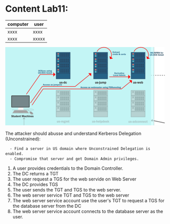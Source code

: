# Content Lab11:

| computer | user |
| ------- | ------ |
| xxxx | xxxx |
| xxxx | xxxxx |

![Unconstrained Delegation](unconstrained_delegation.png)

The attacker should abusse and understand Kerberos Delegation (Unconstrained):
```
  - Find a server in US domain where Unconstrained Delegation is enabled.
  - Compromise that server and get Domain Admin privileges.
```

1. A user provides credentials to the Domain Controller.
2. The DC returns a TGT
3. The user request a TGS for the web servide on Web Server
4. The DC provides TGS
5. The user sends the TGT and TGS to the web server.
6. The web server service TGT and TGS to the web server
7. The web server service account use the user's TGT to request a TGS for the database server from the DC
8. The web server service account connects to the database server as the user.




